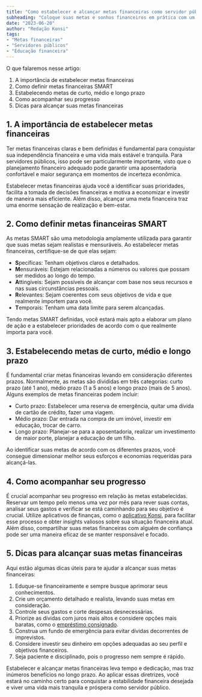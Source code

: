 ```yaml
---
title: "Como estabelecer e alcançar metas financeiras como servidor público"
subheading: "Coloque suas metas e sonhos financeiros em prática com um plano eficaz"
date: "2023-06-20"
author: "Redação Konsi"
tags:
- "Metas financeiras"
- "Servidores públicos"
- "Educação financeira"
---
```


O que falaremos nesse artigo:

1. A importância de estabelecer metas financeiras
2. Como definir metas financeiras SMART
3. Estabelecendo metas de curto, médio e longo prazo
4. Como acompanhar seu progresso
5. Dicas para alcançar suas metas financeiras

## 1. A importância de estabelecer metas financeiras

Ter metas financeiras claras e bem definidas é fundamental para conquistar sua independência financeira e uma vida mais estável e tranquila. Para servidores públicos, isso pode ser particularmente importante, visto que o planejamento financeiro adequado pode garantir uma aposentadoria confortável e maior segurança em momentos de incerteza econômica.

Estabelecer metas financeiras ajuda você a identificar suas prioridades, facilita a tomada de decisões financeiras e motiva a economizar e investir de maneira mais eficiente. Além disso, alcançar uma meta financeira traz uma enorme sensação de realização e bem-estar.

## 2. Como definir metas financeiras SMART

As metas SMART são uma metodologia amplamente utilizada para garantir que suas metas sejam realistas e mensuráveis. Ao estabelecer metas financeiras, certifique-se de que elas sejam:

- **S**pecíficas: Tenham objetivos claros e detalhados.
- **M**ensuráveis: Estejam relacionadas a números ou valores que possam ser medidos ao longo do tempo.
- **A**ttingíveis: Sejam possíveis de alcançar com base nos seus recursos e nas suas circunstâncias pessoais.
- **R**elevantes: Sejam coerentes com seus objetivos de vida e que realmente importem para você.
- **T**emporais: Tenham uma data limite para serem alcançadas.

Tendo metas SMART definidas, você estará mais apto a elaborar um plano de ação e a estabelecer prioridades de acordo com o que realmente importa para você.

## 3. Estabelecendo metas de curto, médio e longo prazo

É fundamental criar metas financeiras levando em consideração diferentes prazos. Normalmente, as metas são divididas em três categorias: curto prazo (até 1 ano), médio prazo (1 a 5 anos) e longo prazo (mais de 5 anos). Alguns exemplos de metas financeiras podem incluir:

- Curto prazo: Estabelecer uma reserva de emergência, quitar uma dívida de cartão de crédito, fazer uma viagem.
- Médio prazo: Dar entrada na compra de um imóvel, investir em educação, trocar de carro.
- Longo prazo: Planejar-se para a aposentadoria, realizar um investimento de maior porte, planejar a educação de um filho.

Ao identificar suas metas de acordo com os diferentes prazos, você consegue dimensionar melhor seus esforços e economias requeridas para alcançá-las.

## 4. Como acompanhar seu progresso

É crucial acompanhar seu progresso em relação às metas estabelecidas. Reservar um tempo pelo menos uma vez por mês para rever suas contas, analisar seus gastos e verificar se está caminhando para seu objetivo é crucial. Utilize aplicativos de finanças, como o [aplicativo Konsi](https://www.konsi.com.br/download), para facilitar esse processo e obter insights valiosos sobre sua situação financeira atual. Além disso, compartilhar suas metas financeiras com alguém de confiança pode ser uma maneira eficaz de se manter responsável e focado.

## 5. Dicas para alcançar suas metas financeiras

Aqui estão algumas dicas úteis para te ajudar a alcançar suas metas financeiras:

1. Eduque-se financeiramente e sempre busque aprimorar seus conhecimentos.
2. Crie um orçamento detalhado e realista, levando suas metas em consideração.
3. Controle seus gastos e corte despesas desnecessárias.
4. Priorize as dívidas com juros mais altos e considere opções mais baratas, como o [empréstimo consignado](https://www.konsi.com.br/postagens/5-motivos-para-escolher-o-credito-consignado-publico).
5. Construa um fundo de emergência para evitar dívidas decorrentes de imprevistos.
6. Considere investir seu dinheiro em opções adequadas ao seu perfil e objetivos financeiros.
7. Seja paciente e disciplinado, pois o progresso nem sempre é rápido.

Estabelecer e alcançar metas financeiras leva tempo e dedicação, mas traz inúmeros benefícios no longo prazo. Ao aplicar essas diretrizes, você estará no caminho certo para conquistar a estabilidade financeira desejada e viver uma vida mais tranquila e próspera como servidor público.